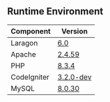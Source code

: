 ## Runtime Environment

| Component   | Version                                              |
| ----------- | ---------------------------------------------------- |
| Laragon     | [6.0](https://laragon.org/download/)                 |
| Apache      | [2.4.59](https://www.apachelounge.com/download/)     |
| PHP         | [8.3.4](https://windows.php.net/download/)           |
| CodeIgniter | [3.2.0-dev](https://github.com/bcit-ci/CodeIgniter/) |
| MySQL       | [8.0.30](https://dev.mysql.com/downloads/mysql/)     |
